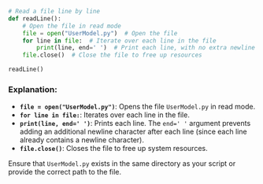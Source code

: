 
```python
# Read a file line by line
def readLine():
    # Open the file in read mode
    file = open("UserModel.py")  # Open the file
    for line in file:  # Iterate over each line in the file
        print(line, end=' ')  # Print each line, with no extra newline
    file.close()  # Close the file to free up resources

readLine()
```

### Explanation:
- **`file = open("UserModel.py")`**: Opens the file `UserModel.py` in read mode.
- **`for line in file:`**: Iterates over each line in the file.
- **`print(line, end=' ')`**: Prints each line. The `end=' '` argument prevents adding an additional newline character after each line (since each line already contains a newline character).
- **`file.close()`**: Closes the file to free up system resources.

Ensure that `UserModel.py` exists in the same directory as your script or provide the correct path to the file.

